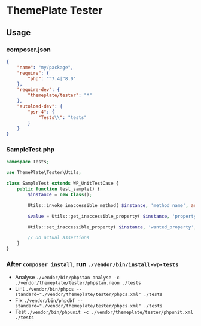 # ThemePlate Tester

## Usage

### composer.json
```json
{
	"name": "my/package",
	"require": {
		"php": "^7.4|^8.0"
	},
	"require-dev": {
		"themeplate/tester": "*"
	},
	"autoload-dev": {
		"psr-4": {
			"Tests\\": "tests"
		}
	}
}
```

### SampleTest.php
```php
namespace Tests;

use ThemePlate\Tester\Utils;

class SampleTest extends WP_UnitTestCase {
	public function test_sample() {
		$instance = new Class();

		Utils::invoke_inaccessible_method( $instance, 'method_name', array( 'arg1', 'arg2' ) );

		$value = Utils::get_inaccessible_property( $instance, 'property_name' );

		Utils::set_inaccessible_property( $instance, 'wanted_property', $value );

		// Do actual assertions
	}
}
```

### After `composer install`, run `./vendor/bin/install-wp-tests`
- Analyse `./vendor/bin/phpstan analyse -c ./vendor/themeplate/tester/phpstan.neon ./tests`
- Lint `./vendor/bin/phpcs --standard="./vendor/themeplate/tester/phpcs.xml" ./tests`
- Fix `./vendor/bin/phpcbf --standard="./vendor/themeplate/tester/phpcs.xml" ./tests`
- Test `./vendor/bin/phpunit -c ./vendor/themeplate/tester/phpunit.xml ./tests`
